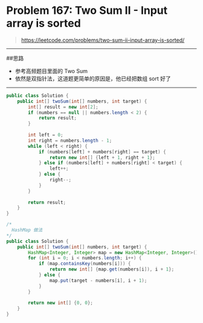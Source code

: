 # Problem 167: Two Sum II - Input array is sorted

> https://leetcode.com/problems/two-sum-ii-input-array-is-sorted/

-----
##思路
* 参考高频题目里面的 Two Sum
* 依然是双指针法，这道题更简单的原因是，他已经把数组 sort 好了

-----
```java
public class Solution {
    public int[] twoSum(int[] numbers, int target) {
        int[] result = new int[2];
        if (numbers == null || numbers.length < 2) {
            return result;
        }
        
        int left = 0;
        int right = numbers.length - 1;
        while (left < right) {
            if (numbers[left] + numbers[right] == target) {
                return new int[] {left + 1, right + 1};
            } else if (numbers[left] + numbers[right] < target) {
                left++;
            } else {
                right--;
            }
        }
        
        return result;
    }
}
```
```java
/*
  HashMap 做法
*/
public class Solution {
    public int[] twoSum(int[] numbers, int target) {
        HashMap<Integer, Integer> map = new HashMap<Integer, Integer>();
        for (int i = 0; i < numbers.length; i++) {
            if (map.containsKey(numbers[i])) {
                return new int[] {map.get(numbers[i]), i + 1};
            } else {
                map.put(target - numbers[i], i + 1);
            }
        }
        
        return new int[] {0, 0};
    }
}
```


